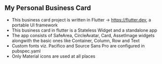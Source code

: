 ## My Personal Business Card

* This business card project is written in Flutter -> https://flutter.dev, a portable UI framework
* This business card in flutter is a Stateless Widget and a standalone app
* The app consists of SafeArea, CircleAvatar, Card, AssetImage widgets alongwith the basic ones like Container, Column, Row and Text
* Custom fonts viz. Pacifico and Source Sans Pro are configured in pubspec.yaml
* Only Material icons are used at all places
